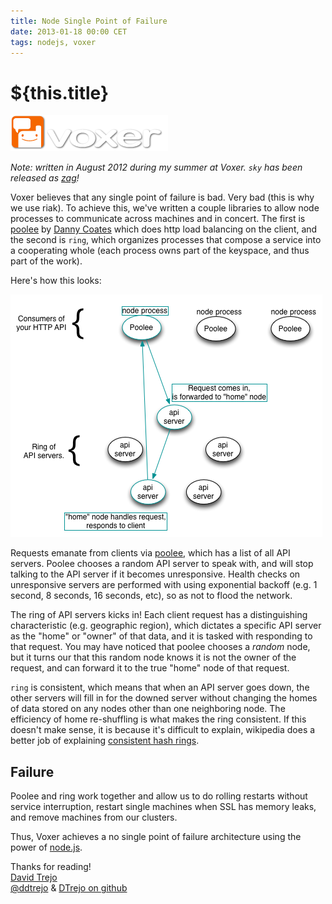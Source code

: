 ```yaml
---
title: Node Single Point of Failure
date: 2013-01-18 00:00 CET
tags: nodejs, voxer
---
```

# ${this.title}

![](./images/46879900-Voxer_Logo.png)

*Note: written in August 2012 during my summer at Voxer. `sky` has been released
as [zag][11]!*

Voxer believes that any single point of failure is bad. Very bad (this is why we
use riak). To achieve this, we've written a couple libraries to allow node
processes to communicate across machines and in concert. The first is
[poolee][1] by [Danny Coates][2] which does http load balancing on the client,
and the second is `ring`, which organizes processes that compose a service
into a cooperating whole (each process owns part of the keyspace, and thus part
of the work).

Here's how this looks:

![](./images/46879717-nospof.png)

Requests emanate from clients via [poolee][1], which has a list of all API
servers. Poolee chooses a random API server to speak with, and will stop talking
to the API server if it becomes unresponsive. Health checks on unresponsive
servers are performed with using exponential backoff (e.g. 1 second, 8 seconds,
16 seconds, etc), so as not to flood the network.

The ring of API servers kicks in! Each client request has a distinguishing
characteristic (e.g. geographic region), which dictates a specific API server as
the "home" or "owner" of that data, and it is tasked with responding to that
request. You may have noticed that poolee chooses a *random* node, but it turns
our that this random node knows it is not the owner of the request, and can
forward it to the true "home" node of that request.

`ring` is consistent, which means that when an API server goes down, the other
servers will fill in for the downed server without changing the homes of data
stored on any nodes other than one neighboring node. The efficiency of home
re-shuffling is what makes the ring consistent. If this doesn't make sense, it is
because it's difficult to explain, wikipedia does a better job of explaining
[consistent hash rings][4].

## Failure
Poolee and ring work together and allow us to do rolling restarts without
service interruption, restart single machines when SSL has memory leaks,
and remove machines from our clusters.

Thus, Voxer achieves a no single point of failure architecture using the
power of [node.js][6].

Thanks for reading!<br>
[David Trejo][8]<br>
[@ddtrejo][9] & [DTrejo on github][10]

[1]:https://github.com/dannycoates/poolee
[2]:https://github.com/dannycoates
[4]:https://en.wikipedia.org/wiki/Consistent_hashing
[6]:http://nodejs.org

[8]:https://dtrejo.com
[9]:https://twitter.com/ddtrejo
[10]:https://github.com/DTrejo
[11]:http://voxer.github.io/zag/
